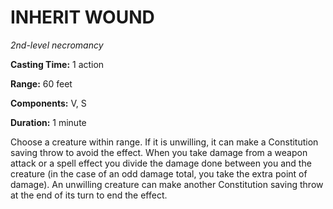# INHERIT WOUND
*2nd-­level necromancy*

**Casting Time:** 1 action

**Range:** 60 feet

**Components:** V, S

**Duration:** 1 minute

Choose a creature within range. If it is unwilling, it can make a Constitution saving throw to avoid the effect. When you take damage from a weapon attack or a spell effect you divide the damage done between you and the creature (in the case of an odd damage total, you take the extra point of damage). An unwilling creature can make another Constitution saving throw at the end of its turn to end the effect.
